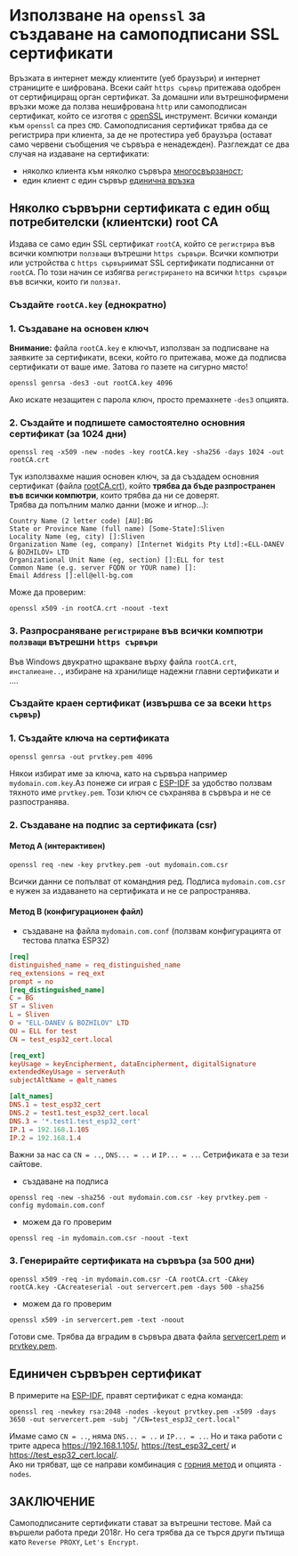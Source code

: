 # Използване на `openssl` за създаване на самоподписани SSL сертификати

Връзката в интернет между клиентите (уеб браузъри) и интернет страниците е шифрована. Всеки сайт `https сървър` притежава одобрен от сертифициращ орган сертификат. За домашни или вътрешнофирмени връзки може да ползва нешифрована `http` или самоподписан сертификат, който се изготвя с [openSSL](https://www.openssl.org/) инструмент. Всички команди към `openssl` са през `CMD`. Самоподписания сертификат трябва да се регистрира при клиента, за де не протестира уеб браузъра (остават само червени съобщения че сървъра е ненадежден). Разглеждат се два случая на издаване на сертификати:

- няколко клиента към няколко сървъра [многосвързаност](#няколко-сървърни-сертификата-с-един-общ-потребителски-клиентски-root-ca);
- един клиент с един сървър [единична връзка](#единичен-сървърен-сертификат)

## Няколко сървърни сертификата с един общ потребителски (клиентски) root CA

Издава се само един SSL сертификат `rootCA`, който се `регистрира` във всички компютри `ползващи` вътрешни `https сървъри`. Всички компютри или устройства с `https сървъри`имат SSL сертификати подписанни от `rootCA`. По този начин се избягва `регистрирането` на всички `https сървъри` във всички, които ги `ползват`.

### Създайте `rootCA.key` (еднократно)

### 1. Създаване на основен ключ  

**Внимание:** файла `rootCA.key` е ключът, използван за подписване на заявките за сертификати, всеки, който го притежава, може да подписва сертификати от ваше име. Затова го пазете на сигурно място!  

```text
openssl genrsa -des3 -out rootCA.key 4096
```  

Ако искате незащитен с парола ключ, просто премахнете `-des3` опцията.  

### 2. Създайте и подпишете самостоятелно основния сертификат (за 1024 дни)

```text
openssl req -x509 -new -nodes -key rootCA.key -sha256 -days 1024 -out rootCA.crt
```  

Тук използвахме нашия основен ключ, за да създадем основния сертификат (файла [rootCA.crt](#1-създаване-на-основен-ключ)), който **трябва да бъде разпространен във всички компютри**, които трябва да ни се доверят.  
Трябва да попълним малко данни (може и игнор...):

```text
Country Name (2 letter code) [AU]:BG
State or Province Name (full name) [Some-State]:Sliven
Locality Name (eg, city) []:Sliven
Organization Name (eg, company) [Internet Widgits Pty Ltd]:«ELL-DANEV & BOZHILOV» LTD
Organizational Unit Name (eg, section) []:ELL for test
Common Name (e.g. server FQDN or YOUR name) []:
Email Address []:ell@ell-bg.com
```

Може да проверим:  

```text
openssl x509 -in rootCA.crt -noout -text
```  

### 3. Разпросраняване `регистриране` във всички компютри `ползващи` вътрешни `https сървъри`

Във Windows двукратно щракване върху файла `rootCA.crt`, `инсталиеане..`, избиране на хранилище надежни главни сертификати и ....

### Създайте краен сертификат (извършва се за всеки `https сървър`)

### 1. Създайте ключа на сертификата

```text
openssl genrsa -out prvtkey.pem 4096
```

Някои избират име за ключа, като на сървъра например `mydomain.com.key`.Аз понеже си играя с [ESP-IDF](https://docs.espressif.com/projects/esp-idf/en/latest/esp32/get-started/index.html) за удобство ползвам тяхното име `prvtkey.pem`. Този ключ се съхранява в сървъра и не се разпостранява.

### 2. Създаване на подпис за сертификата (csr)

#### Метод A (интерактивен)

```text
openssl req -new -key prvtkey.pem -out mydomain.com.csr
```

Всички данни се попълват от командния ред. Подписа `mydomain.com.csr` е нужен за издаването на сертификата и не се рапространява.

#### Метод B (конфигурационен файл)

- създаване на файла `mydomain.com.conf` (ползвам конфигурацията от тестова платка ESP32)

```conf
[req]
distinguished_name = req_distinguished_name
req_extensions = req_ext
prompt = no
[req_distinguished_name]
C = BG
ST = Sliven
L = Sliven
O = "ELL-DANEV & BOZHILOV" LTD
OU = ELL for test
CN = test_esp32_cert.local

[req_ext]
keyUsage = keyEncipherment, dataEncipherment, digitalSignature
extendedKeyUsage = serverAuth
subjectAltName = @alt_names

[alt_names]
DNS.1 = test_esp32_cert
DNS.2 = test1.test_esp32_cert.local
DNS.3 = '*.test1.test_esp32_cert'
IP.1 = 192.168.1.105
IP.2 = 192.168.1.4
```

Важни за нас са `CN = ..`, `DNS... = ..` и `IP... = ..`. Сетрификата е за тези сайтове.

- създаване на подписа

```text
openssl req -new -sha256 -out mydomain.com.csr -key prvtkey.pem -config mydomain.com.conf
```

- можем да го проверим

```text
openssl req -in mydomain.com.csr -noout -text
```

### 3. Генерирайте сертификата на сървъра (за 500 дни)

```text
openssl x509 -req -in mydomain.com.csr -CA rootCA.crt -CAkey rootCA.key -CAcreateserial -out servercert.pem -days 500 -sha256
```

- можем да го проверим

```text
openssl x509 -in servercert.pem -text -noout
```

Готови сме. Трябва да вградим в сървъра двата файла [servercert.pem](#3-генерирайте-сертификата-на-сървъра-за-500-дни) и [prvtkey.pem](#1-създайте-ключа-на-сертификата).

## Единичен сървърен сертификат

В примерите на [ESP-IDF](https://github.com/espressif/esp-idf/tree/master/examples/protocols/https_server), правят сертификат с една команда:

```text
openssl req -newkey rsa:2048 -nodes -keyout prvtkey.pem -x509 -days 3650 -out servercert.pem -subj "/CN=test_esp32_cert.local"
```

Имаме само `CN = ..`, няма `DNS... = ..` и `IP... = ..`. Но и така работи с трите адреса <https://192.168.1.105/>, <https://test_esp32_cert/> и <https://test_esp32_cert.local/>.  
Ако ни трябват, ще се направи комбинация с [горния метод](#2-създаване-на-подпис-за-сертификата-csr) и опцията `-nodes`.

## ЗАКЛЮЧЕНИЕ

Самоподписаните сертификати стават за вътрешни тестове. Май са вършели работа преди 2018г. Но сега трябва да се търся други пътища като `Reverse PROXY`, `Let's Encrypt`.
